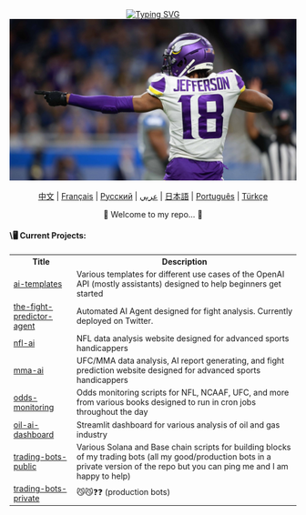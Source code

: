 <div align="center">
    <a href="https://github.com/bestisblessed">
        <img src="https://readme-typing-svg.demolab.com?font=Georgia&size=20&duration=2500&pause=200&color=800080&background=FFFFFF00&multiline=true&width=500&height=80&lines=Tyler+Durette;I+like+AI+and+sports" alt="Typing SVG" />
    </a>
</div>

<div align="center">
    <!-- <h3>Hello 🤝</h3> -->
<!--     <img src="https://static.vecteezy.com/system/resources/thumbnails/017/047/854/small_2x/cute-cat-illustration-cat-kawaii-chibi-drawing-style-cat-cartoon-vector.jpg" width="200"/> -->
<!--     <img src="images/justin-jefferson.png" alt="Justin Jefferson" width="900"/> -->
    <img src="images/justin-jefferson-2.jpg" alt="Justin Jefferson" width="600"/>
</div>


<p align="center">
    <a href="https://github.com/bestisblessed/bestisblessed/blob/main/README_CN.md">中文</a> |
    <a href="https://github.com/bestisblessed/bestisblessed/blob/main/README_FR.md">Français</a> |
    <a href="https://github.com/bestisblessed/bestisblessed/blob/main/README_RU.md">Русский</a> |
    <a href="https://github.com/bestisblessed/bestisblessed/blob/main/README_AR.md">عربي</a> |
    <a href="https://github.com/bestisblessed/bestisblessed/blob/main/README_JP.md">日本語</a> |
    <a href="https://github.com/bestisblessed/bestisblessed/blob/main/README_PTBR.md">Português</a> |
    <a href="https://github.com/bestisblessed/bestisblessed/blob/main/README_TR.md">Türkçe</a>
</p>
<p align="center">🚀 Welcome to my repo... 🚀</p>


<h4 align="left">\🖥️ Current Projects:</h4>
<table align="center">
    <tr>
        <th>Title</th>
        <th>Description</th>
    </tr>
    <tr>
        <td><a href="https://github.com/bestisblessed/ai-templates">ai-templates</a></td>
        <td>Various templates for different use cases of the OpenAI API (mostly assistants) designed to help beginners get started</td>
    </tr>
    <tr>
        <td><a href="https://github.com/bestisblessed/the-fight-predictor-agent">the-fight-predictor-agent</a></td>
        <td>Automated AI Agent designed for fight analysis. Currently deployed on Twitter.</td>
    </tr>
    <tr>
        <td><a href="https://nfl-ai.streamlit.app/">nfl-ai</a></td>
        <td>NFL data analysis website designed for advanced sports handicappers</td>
    </tr>
    <tr>
        <td><a href="https://mma-ai.streamlit.app/">mma-ai</a></td>
        <td>UFC/MMA data analysis, AI report generating, and fight prediction website designed for advanced sports handicappers</td>
    </tr>
    <tr>
        <td><a href="https://github.com/bestisblessed/odds-monitoring">odds-monitoring</a></td>
        <td>Odds monitoring scripts for NFL, NCAAF, UFC, and more from various books designed to run in cron jobs throughout the day</td>
    </tr>
    <tr>
        <td><a href="https://github.com/bestisblessed/oil-ai-dashboard">oil-ai-dashboard</a></td>
        <td>Streamlit dashboard for various analysis of oil and gas industry</td>
    </tr>
    <tr>
        <td><a href="https://github.com/bestisblessed/trading-bots-public">trading-bots-public</a></td>
        <td>Various Solana and Base chain scripts for building blocks of my trading bots (all my good/production bots in a private version of the repo but you can ping me and I am happy to help)</td>
    </tr>
    <tr>
        <td><a href="https://github.com/bestisblessed/trading-bots-private">trading-bots-private</a></td>
        <td>😼😼❓❓ (production bots)</td>
    </tr>
</table>
</div>
